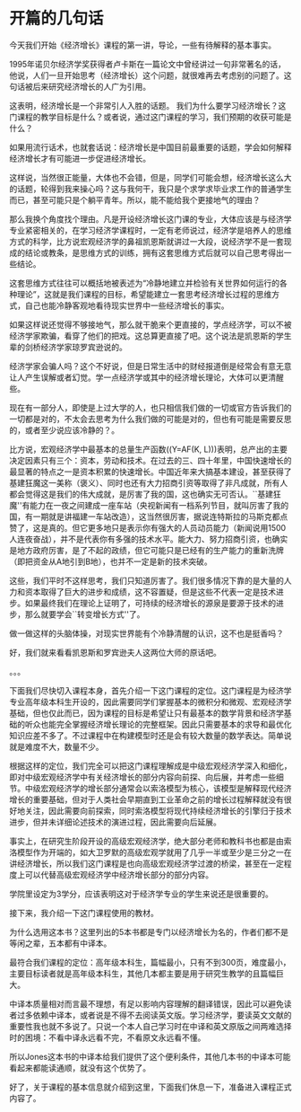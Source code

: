 # 开篇的几句话

今天我们开始《经济增长》课程的第一讲，导论，一些有待解释的基本事实。

1995年诺贝尔经济学奖获得者卢卡斯在一篇论文中曾经讲过一句非常著名的话，他说，人们一旦开始思考（经济增长）这个问题，就很难再去考虑别的问题了。这句话被后来研究经济增长的人广为引用。

这表明，经济增长是一个非常引人入胜的话题。 我们为什么要学习经济增长？这门课程的教学目标是什么？或者说，通过这门课程的学习，我们预期的收获可能是什么？

如果用流行话术，也就套话说：经济增长是中国目前最重要的话题，学会如何解释经济增长才有可能进一步促进经济增长。

这样说，当然很正能量，大体也不会错，但是，同学们可能会想，经济增长这么大的话题，轮得到我来操心吗？这与我何干，我只是个求学求毕业求工作的普通学生而已，甚至可能只是个躺平青年。所以，能不能给我个更接地气的理由？

那么我换个角度找个理由。凡是开设经济增长这门课的专业，大体应该是与经济学专业紧密相关的，在学习经济学课程时，一定有老师说过，经济学是培养人的思维方式的科学，比方说宏观经济学的鼻祖凯恩斯就讲过一大段，说经济学不是一套现成的结论或教条，是思维方式的训练，拥有这套思维方式后就可以自己思考得出一些结论。

这套思维方式往往可以概括地被表述为“冷静地建立并检验有关世界如何运行的各种理论”，这就是我们课程的目标，希望能建立一套思考经济增长过程的思维方式，自己也能冷静客观地看待现实世界中一些经济增长的事实。

如果这样说还觉得不够接地气，那么就干脆来个更直接的，学点经济学，可以不被经济学家欺骗，看穿了他们的把戏。这总算更直接了吧。这个说法是凯恩斯的学生辈的剑桥经济学家琼罗宾逊说的。

经济学家会骗人吗？这个不好说，但是日常生活中的财经报道倒是经常会有意无意让人产生误解或者幻觉。学一点经济学或其中的经济增长理论，大体可以更清醒些。

现在有一部分人，即使是上过大学的人，也只相信我们做的一切或官方告诉我们的一切都是对的，不太会去思考为什么我们做的可能是对的，但也有可能是需要反思的，或者至少说应该冷静的？。

比方说，宏观经济学中最基本的总量生产函数(\(Y=AF(K, L)\))表明，总产出的主要决定因素只有三个：资本，劳动和技术。在过去的三、四十年里，中国快速增长的最显著的特点之一是资本积累的快速增长。中国近年来大搞基本建设，甚至获得了基建狂魔这一美称（褒义）、同时也还有大力招商引资等取得了非凡成就，所有人都会觉得这是我们的伟大成就，是厉害了我的国，这也确实无可否认。``基建狂魔''有能力在一夜之间建成一座车站（央视新闻有一档系列节目，就叫厉害了我的国，有一期就是讲福建一车站改造），这当然很厉害，据说连特斯拉的马斯克都点赞了，这是真的。但它更多地只是表示你有强大的人员动员能力（新闻说用1500人连夜奋战），并不是代表你有多强的技术水平。能大力、努力招商引资，也确实是地方政府厉害，是了不起的政绩，但它可能只是已经有的生产能力的重新洗牌（即把资金从A地引到B地），也并不一定是新的技术突破。

这些，我们平时不这样思考，我们只知道厉害了。我们很多情况下靠的是大量的人力和资本取得了巨大的进步和成绩，这不容置疑，但是这些不代表一定是技术进步。如果最终我们在理论上证明了，可持续的经济增长的源泉是要源于技术的进步，那么就要学会``转变增长方式''了。

做一做这样的头脑体操，对现实世界能有个冷静清醒的认识，这不也是挺香吗？

好，我们就来看看凯恩斯和罗宾逊夫人这两位大师的原话吧。

。。。

下面我们尽快切入课程本身，首先介绍一下这门课程的定位。这门课程是为经济学专业高年级本科生开设的，因此需要同学们掌握基本的微积分和微观、宏观经济学基础，但也仅此而已，因为课程的目标是希望让只有最基本的数学背景和经济学基础的听众也能完全掌握经济增长理论的完整框架。因此只需要基本的求导和最优化知识应差不多了。不过课程中在构建模型时还是会有较大数量的数学表达。简单说就是难度不大，数量不少。

根据这样的定位，我们完全可以把这门课程理解成是中级宏观经济学深入和细化，即对中级宏观经济学中有关经济增长的部分内容向前探、向后展，并考虑一些细节。中级宏观经济学的增长部分通常会以索洛模型为核心，该模型是解释现代经济增长的重要基础，但对于人类社会早期直到工业革命之前的增长过程解释就没有很好地关注，因此需要向前探索，同时索洛模型将现代持续经济增长的引擎归于技术进步，但并未详细论述技术的演进过程，因此需要向后延展。

事实上，在研究生阶段开设的高级宏观经济学，绝大部分老师和教科书也都是由索洛模型作为开端的，如大卫罗默的高级宏观学就用了几乎一半或至少是三分之一在讲经济增长，所以我们这门课程是也向高级宏观经济学过渡的桥梁，甚至在一定程度上可以代替高级宏观经济学中经济增长部分的部分内容。

学院里设定为3学分，应该表明这对于经济学专业的学生来说还是很重要的。



接下来，我介绍一下这门课程使用的教材。

为什么选用这本书？这里列出的5本书都是专门以经济增长为名的，作者们都不是等闲之辈，五本都有中译本。

最符合我们课程的定位：高年级本科生，篇幅最小，只有不到300页，难度最小，主要目标读者就是高年级本科生，其他几本都主要是用于研究生教学的且篇幅巨大。

中译本质量相对而言最不理想，有足以影响内容理解的翻译错误，因此可以避免读者过多依赖中译本，或者说是不得不去阅读英文版。学习经济学，要读英文文献的重要性我也就不多说了。只说一个本人自己学习时在中译和英文原版之间两难选择时的困境：不看中译永远看不完，不看原文永远看不懂。

所以Jones这本书的中译本给我们提供了这个便利条件，其他几本书的中译本可能看起来都能读通顺，就没有这个优势了。

好了，关于课程的基本信息就介绍到这里，下面我们休息一下，准备进入课程正式内容了。